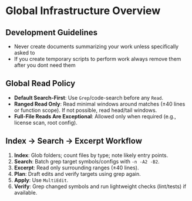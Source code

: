 # Global Infrastructure Overview

## Development Guidelines
- Never create documents summarizing your work unless specifically asked to
- If you create temporary scripts to perform work always remove them after you dont need them

## Global Read Policy

- **Default Search-First**: Use `Grep`/code-search before any `Read`.
- **Ranged Read Only**: Read minimal windows around matches (±40 lines or function scope). If not possible, read head/tail windows.
- **Full-File Reads Are Exceptional**: Allowed only when required (e.g., license scan, root config).

## Index → Search → Excerpt Workflow

1. **Index**: Glob folders; count files by type; note likely entry points.
2. **Search**: Batch grep target symbols/configs with `-n -A2 -B2`.
3. **Excerpt**: Read only surrounding ranges (±40 lines).
4. **Plan**: Draft edits and verify targets using grep again.
5. **Apply**: Use `MultiEdit`.
6. **Verify**: Grep changed symbols and run lightweight checks (lint/tests) if available.
